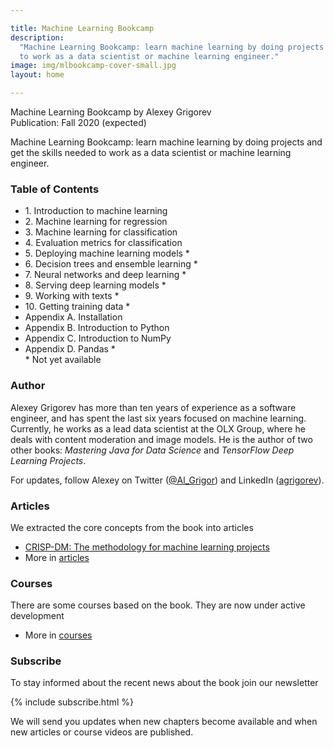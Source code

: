 ```yaml
---

title: Machine Learning Bookcamp
description:
  "Machine Learning Bookcamp: learn machine learning by doing projects and get the skills needed
  to work as a data scientist or machine learning engineer."
image: img/mlbookcamp-cover-small.jpg
layout: home

---
```


Machine Learning Bookcamp by Alexey Grigorev<br/>
Publication: Fall 2020 (expected)

Machine Learning Bookcamp: learn machine learning by doing projects and get the skills needed
to work as a data scientist or machine learning engineer.


### Table of Contents

<ul>
    <li>1. Introduction to machine learning</li>
    <li>2. Machine learning for regression</li>
    <li>3. Machine learning for classification</li>
    <li>4. Evaluation metrics for classification</li>
    <li><span class="wip">5. Deploying machine learning models *</span></li>
    <li><span class="wip">6. Decision trees and ensemble learning *</span></li>
    <li><span class="wip">7. Neural networks and deep learning *</span></li>
    <li><span class="wip">8. Serving deep learning models *</span></li>
    <li><span class="wip">9. Working with texts *</span></li>
    <li><span class="wip">10. Getting training data *</span></li>
    <li>Appendix A. Installation</li>
    <li>Appendix B. Introduction to Python</li>
    <li>Appendix C. Introduction to NumPy</li>
    <li><span class="wip">Appendix D. Pandas *</span></li>
    <li style="list-style-type:none;">* Not yet available</li>
</ul>


### Author

Alexey Grigorev has more than ten years of experience as a software engineer, and has spent the last six years
focused on machine learning. Currently, he works as a lead data scientist at the OLX Group, where he deals
with content moderation and image models. He is the author of two other books: 
<i>Mastering Java for Data Science</i> and <i>TensorFlow Deep Learning Projects</i>.

For updates, follow Alexey on Twitter ([@Al_Grigor](https://twitter.com/Al_Grigor)) and
LinkedIn ([agrigorev](https://www.linkedin.com/in/agrigorev)).


### Articles

We extracted the core concepts from the book into articles

* [CRISP-DM: The methodology for machine learning projects](/article/crisp-dm)
* More in [articles](/articles)


### Courses 

There are some courses based on the book. They are now under active development

* More in [courses](/courses)


### Subscribe

To stay informed about the recent news about the book join our newsletter

{% include subscribe.html %}

We will send you updates when new chapters become available and when new articles or course videos are published.